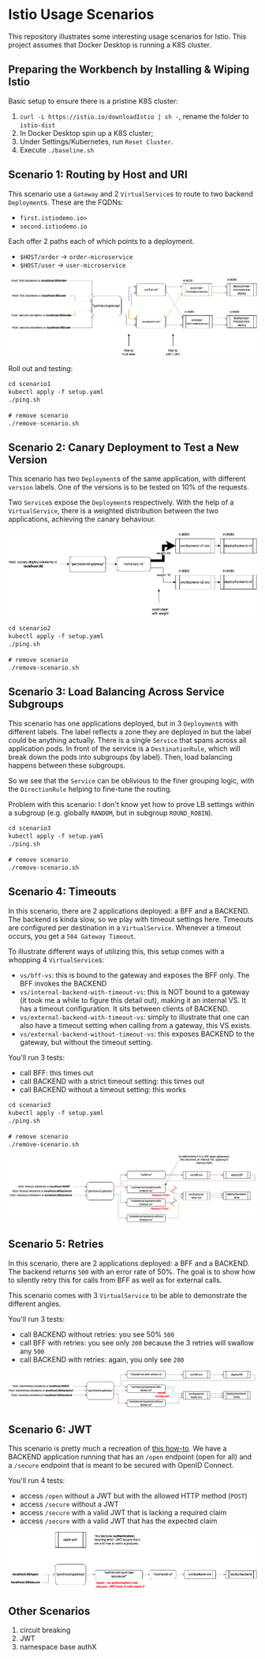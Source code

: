 # Istio Usage Scenarios

This repository illustrates some interesting usage scenarios for Istio. This project assumes that Docker Desktop is running a K8S cluster.

## Preparing the Workbench by Installing & Wiping Istio

Basic setup to ensure there is a pristine K8S cluster:

1. `curl -L https://istio.io/downloadIstio | sh -`, rename the folder to `istio-dist`
1. In Docker Desktop spin up a K8S cluster;
2. Under Settings/Kubernetes, run `Reset Cluster`.
3. Execute `./baseline.sh`

## Scenario 1: Routing by Host and URI

This scenario use a `Gateway` and 2 `VirtualService`s to route to two backend `Deployment`s. These are the FQDNs:

* `first.istiodemo.io>`
* `second.istiodemo.io`

Each offer 2 paths each of which points to a deployment.

* `$HOST/order` -> `order-microservice`
* `$HOST/user`  -> `user-microservice`

![Visualization](./scenario1/vis.png)

Roll out and testing:

```
cd scenario1
kubectl apply -f setup.yaml
./ping.sh

# remove scenario
./remove-scenario.sh
```

## Scenario 2: Canary Deployment to Test a New Version

This scenario has two `Deployment`s of the same application, with different `version` labels. One of the versions is to be tested on 10% of the requests. 

Two `Service`s expose the `Deployment`s respectively. With the help of a `VirtualService`, there is a weighted distribution between the two applications, achieving the canary behaviour.

![Visualization](./scenario2/vis.png)

```
cd scenario2
kubectl apply -f setup.yaml
./ping.sh

# remove scenario
./remove-scenario.sh
```

## Scenario 3: Load Balancing Across Service Subgroups

This scenario has one applications deployed, but in 3 `Deployment`s with different labels. The label reflects a zone they are deployed in but the label could be anything actually. There is a single `Service` that spans across all application pods. In front of the service is a `DestinationRule`, which will break down the pods into subgroups (by label). Then, load balancing happens between these subgroups.

So we see that the `Service` can be oblivious to the finer grouping logic, with the `DirectionRule` helping to fine-tune the routing.

Problem with this scenario: I don't know yet how to prove LB settings within a subgroup (e.g. globally `RANDOM`, but in subgroup `ROUND_ROBIN`).

```
cd scenario3
kubectl apply -f setup.yaml
./ping.sh

# remove scenario
./remove-scenario.sh
```

## Scenario 4: Timeouts


In this scenario, there are 2 applications deployed: a BFF and a BACKEND. The backend is kinda slow, so we play with timeout settings here.
Timeouts are configured per destination in a `VirtualService`. Whenever a timeout occurs, you get a `504 Gateway Timeout`.

To illustrate different ways of utilizing this, this setup comes with a whopping 4 `VirtualService`s:

* `vs/bff-vs`: this is bound to the gateway and exposes the BFF only. The BFF invokes the BACKEND
* `vs/internal-backend-with-timeout-vs`: this is NOT bound to a gateway (it took me a while to figure this detail out), making it an internal VS. It has a timeout configuration. It sits between clients of BACKEND.
* `vs/external-backend-with-timeout-vs`: simply to illustrate that one can also have a timeout setting when calling from a gateway, this VS exists.
* `vs/external-backend-without-timeout-vs`: this exposes BACKEND to the gateway, but without the timeout setting.

You'll run 3 tests:
* call BFF: this times out
* call BACKEND with a strict timeout setting: this times out
* call BACKEND without a timeout setting: this works

```
cd scenario3
kubectl apply -f setup.yaml
./ping.sh

# remove scenario
./remove-scenario.sh
```

![Visualization](./scenario4/vis.drawio.png)

## Scenario 5: Retries

In this scenario, there are 2 applications deployed: a BFF and a BACKEND. The backend returns `500` with an error rate of 50%. The goal is to show how to silently retry this for calls from BFF as well as for external calls.

This scenario comes with 3 `VirtualService` to be able to demonstrate the different angles.

You'll run 3 tests:
* call BACKEND without retries: you see 50% `500`
* call BFF with retries: you see only `200` because the 3 retries will swallow any `500`
* call BACKEND with retries: again, you only see `200`

![Visualization](./scenario5/vis.drawio.png)


## Scenario 6: JWT

This scenario is pretty much a recreation of [this how-to](https://istio.io/latest/docs/tasks/security/authorization/authz-jwt/). 
We have a BACKEND application running that has an `/open` endpoint (open for all) and a `/secure` endpoint that is meant to be secured with OpenID Connect.

You'll run 4 tests:
* access `/open` without a JWT but with the allowed HTTP method (`POST`)
* access `/secure` without a JWT
* access `/secure` with a valid JWT that is lacking a required claim
* access `/secure` with a valid JWT that has the expected claim

![Visualization](./scenario6/vis.drawio.png)

## Other Scenarios

1. circuit breaking
1. JWT
1. namespace base authX
